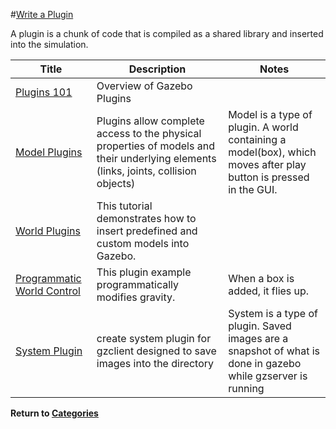 #[Write a Plugin][1]

A plugin is a chunk of code that is compiled as a shared library and inserted into the simulation. 

|Title|Description|Notes|
|----|----|----|
|[Plugins 101][18]|Overview of Gazebo Plugins||
|[Model Plugins][19]|Plugins allow complete access to the physical properties of models and their underlying elements (links, joints, collision objects)|Model is a type of plugin. A world containing a model(box), which moves after play button is pressed in the GUI.|
|[World Plugins][22]|This tutorial demonstrates how to insert predefined and custom models into Gazebo.||
|[Programmatic World Control][21]|This plugin example programmatically modifies gravity.|When a box is added, it flies up.|
|[System Plugin][20]|create system plugin for gzclient designed to save images into the directory|System is a type of plugin. Saved images are a snapshot of what is done in gazebo while gzserver is running|

**Return to [Categories][2]**

[1]: http://gazebosim.org/tutorials/?tut=plugins_hello_world
[2]: ../gazebo_notes.md
[18]: ../gazebo_notes/plugins.md 
[19]: ../gazebo_notes/model_plugin.md
[22]: ../gazebo_notes/world_plugins.md 
[21]: ../gazebo_notes/world_control.md 
[20]: ../gazebo_notes/system_plugin.md
